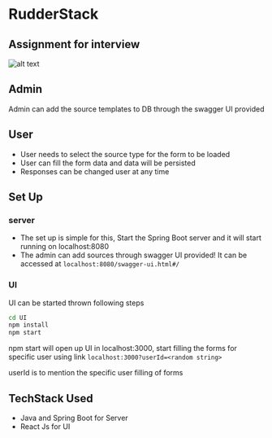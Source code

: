 # RudderStack
## Assignment for interview

![alt text](https://drive.google.com/uc?export=view&id=1tpRJQ1nVTGhqKS5XsUxsHQAdH0l0rrM0)

## Admin
Admin can add the source templates to DB through the swagger UI provided 
## User
- User needs to select the source type for the form to be loaded
- User can fill the form data and data will be persisted
- Responses can be changed user at any time

## Set Up 

### server
- The set up is simple for this, Start the Spring Boot server and it will start running on localhost:8080
- The admin can add sources through swagger UI provided! It can be accessed at `localhost:8080/swagger-ui.html#/`

### UI
UI can be started thrown following steps
```sh
cd UI
npm install
npm start
```
npm start will open up UI in localhost:3000, start filling the forms for specific user using link `localhost:3000?userId=<random string>`

userId is to mention the specific user filling of forms

## TechStack Used

- Java and Spring Boot for Server
- React Js for UI
